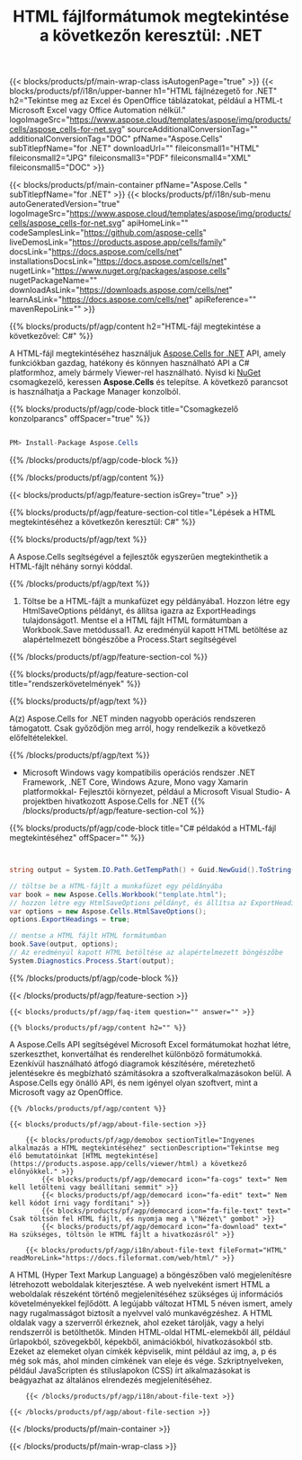 ﻿---
title: "HTML fájlformátumok megtekintése a következőn keresztül: .NET "
url: /hu/net/viewer/html/ 
description: C# forráskód HTML-dokumentumok betöltéséhez, megjelenítéséhez és megjelenítéséhez .NET Framework, .NET Core, Windows Azure, Mono vagy Xamarin platformokon.
---
{{< blocks/products/pf/main-wrap-class isAutogenPage="true" >}}
{{< blocks/products/pf/i18n/upper-banner h1="HTML fájlnézegető for .NET" h2="Tekintse meg az Excel és OpenOffice táblázatokat, például a HTML-t Microsoft Excel vagy Office Automation nélkül." logoImageSrc="https://www.aspose.cloud/templates/aspose/img/products/cells/aspose_cells-for-net.svg" sourceAdditionalConversionTag="" additionalConversionTag="DOC" pfName="Aspose.Cells" subTitlepfName="for .NET" downloadUrl="" fileiconsmall1="HTML" fileiconsmall2="JPG" fileiconsmall3="PDF" fileiconsmall4="XML" fileiconsmall5="DOC" >}}

{{< blocks/products/pf/main-container pfName="Aspose.Cells " subTitlepfName="for .NET" >}}
{{< blocks/products/pf/i18n/sub-menu autoGeneratedVersion="true" logoImageSrc="https://www.aspose.cloud/templates/aspose/img/products/cells/aspose_cells-for-net.svg" apiHomeLink="" codeSamplesLink="https://github.com/aspose-cells" liveDemosLink="https://products.aspose.app/cells/family" docsLink="https://docs.aspose.com/cells/net" installationsDocsLink="https://docs.aspose.com/cells/net" nugetLink="https://www.nuget.org/packages/aspose.cells" nugetPackageName="" downloadAsLink="https://downloads.aspose.com/cells/net" learnAsLink="https://docs.aspose.com/cells/net" apiReference="" mavenRepoLink="" >}}

{{% blocks/products/pf/agp/content h2="HTML-fájl megtekintése a következővel: C#" %}}

A HTML-fájl megtekintéséhez használjuk <a href="https://products.aspose.com/cells/net">Aspose.Cells for .NET</a> API, amely funkciókban gazdag, hatékony és könnyen használható API a C# platformhoz, amely bármely Viewer-rel használható. Nyisd ki <a href="https://www.nuget.org/packages/aspose.cells">NuGet</a> csomagkezelő, keressen <b>Aspose.Cells</b> és telepítse. A következő parancsot is használhatja a Package Manager konzolból.

{{% blocks/products/pf/agp/code-block title="Csomagkezelő konzolparancs" offSpacer="true" %}}

```cs

PM> Install-Package Aspose.Cells


```

{{% /blocks/products/pf/agp/code-block %}}

{{% /blocks/products/pf/agp/content %}}

{{< blocks/products/pf/agp/feature-section isGrey="true" >}}

{{% blocks/products/pf/agp/feature-section-col title="Lépések a HTML megtekintéséhez a következőn keresztül: C#" %}}

{{% blocks/products/pf/agp/text %}}

 A Aspose.Cells segítségével a fejlesztők egyszerűen megtekinthetik a HTML-fájlt néhány sornyi kóddal.

{{% /blocks/products/pf/agp/text %}}

1. Töltse be a HTML-fájlt a munkafüzet egy példányába1. Hozzon létre egy HtmlSaveOptions példányt, és állítsa igazra az ExportHeadings tulajdonságot1. Mentse el a HTML fájlt HTML formátumban a Workbook.Save metódussal1. Az eredményül kapott HTML betöltése az alapértelmezett böngészőbe a Process.Start segítségével

{{% /blocks/products/pf/agp/feature-section-col %}}

{{% blocks/products/pf/agp/feature-section-col title="rendszerkövetelmények" %}}

{{% blocks/products/pf/agp/text %}}

 A(z) Aspose.Cells for .NET minden nagyobb operációs rendszeren támogatott. Csak győződjön meg arról, hogy rendelkezik a következő előfeltételekkel.

{{% /blocks/products/pf/agp/text %}}

- Microsoft Windows vagy kompatibilis operációs rendszer .NET Framework, .NET Core, Windows Azure, Mono vagy Xamarin platformokkal- Fejlesztői környezet, például a Microsoft Visual Studio- A projektben hivatkozott Aspose.Cells for .NET
{{% /blocks/products/pf/agp/feature-section-col %}}

{{% blocks/products/pf/agp/code-block title="C# példakód a HTML-fájl megtekintéséhez" offSpacer="" %}}

```cs


string output = System.IO.Path.GetTempPath() + Guid.NewGuid().ToString() + ".html";

// töltse be a HTML-fájlt a munkafüzet egy példányába
var book = new Aspose.Cells.Workbook("template.html");
// hozzon létre egy HtmlSaveOptions példányt, és állítsa az ExportHeadings tulajdonságot true értékre
var options = new Aspose.Cells.HtmlSaveOptions();
options.ExportHeadings = true;

// mentse a HTML fájlt HTML formátumban
book.Save(output, options);
// Az eredményül kapott HTML betöltése az alapértelmezett böngészőbe
System.Diagnostics.Process.Start(output);


```

{{% /blocks/products/pf/agp/code-block %}}

{{< /blocks/products/pf/agp/feature-section >}}

    {{< blocks/products/pf/agp/faq-item question="" answer="" >}}
 

<!-- aboutfile Starts -->

    {{% blocks/products/pf/agp/content h2="" %}}

A Aspose.Cells API segítségével Microsoft Excel formátumokat hozhat létre, szerkeszthet, konvertálhat és renderelhet különböző formátumokká. Ezenkívül használható átfogó diagramok készítésére, méretezhető jelentésekre és megbízható számításokra a szoftveralkalmazásokon belül. A Aspose.Cells egy önálló API, és nem igényel olyan szoftvert, mint a Microsoft vagy az OpenOffice.    



    {{% /blocks/products/pf/agp/content %}}

    {{< blocks/products/pf/agp/about-file-section >}}

        {{< blocks/products/pf/agp/demobox sectionTitle="Ingyenes alkalmazás a HTML megtekintéséhez" sectionDescription="Tekintse meg élő bemutatóinkat [HTML megtekintése](https://products.aspose.app/cells/viewer/html) a következő előnyökkel." >}}
            {{< blocks/products/pf/agp/democard icon="fa-cogs" text=" Nem kell letölteni vagy beállítani semmit" >}}
            {{< blocks/products/pf/agp/democard icon="fa-edit" text=" Nem kell kódot írni vagy fordítani" >}}
            {{< blocks/products/pf/agp/democard icon="fa-file-text" text=" Csak töltsön fel HTML fájlt, és nyomja meg a \"Nézet\" gombot" >}}
            {{< blocks/products/pf/agp/democard icon="fa-download" text=" Ha szükséges, töltsön le HTML fájlt a hivatkozásról" >}}

        {{< blocks/products/pf/agp/i18n/about-file-text fileFormat="HTML" readMoreLink="https://docs.fileformat.com/web/html/" >}}
A HTML (Hyper Text Markup Language) a böngészőben való megjelenítésre létrehozott weboldalak kiterjesztése. A web nyelveként ismert HTML a weboldalak részeként történő megjelenítéséhez szükséges új információs követelményekkel fejlődött. A legújabb változat HTML 5 néven ismert, amely nagy rugalmasságot biztosít a nyelvvel való munkavégzéshez. A HTML oldalak vagy a szerverről érkeznek, ahol ezeket tárolják, vagy a helyi rendszerről is betölthetők. Minden HTML-oldal HTML-elemekből áll, például űrlapokból, szövegekből, képekből, animációkból, hivatkozásokból stb. Ezeket az elemeket olyan címkék képviselik, mint például az img, a, p és még sok más, ahol minden címkének van eleje és vége. Szkriptnyelveken, például JavaScripten és stíluslapokon (CSS) írt alkalmazásokat is beágyazhat az általános elrendezés megjelenítéséhez.

        {{< /blocks/products/pf/agp/i18n/about-file-text >}}

    {{< /blocks/products/pf/agp/about-file-section >}}

<!-- aboutfile Ends -->



{{< /blocks/products/pf/main-container >}}
    
{{< /blocks/products/pf/main-wrap-class >}}